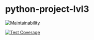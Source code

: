 # python-project-lvl3

[![Maintainability](https://api.codeclimate.com/v1/badges/2acfcaa2ce739e74d45e/maintainability)](https://codeclimate.com/github/Roman-Sergeichuk/python-project-lvl3/maintainability)

[![Test Coverage](https://api.codeclimate.com/v1/badges/2acfcaa2ce739e74d45e/test_coverage)](https://codeclimate.com/github/Roman-Sergeichuk/python-project-lvl3/test_coverage)
